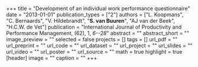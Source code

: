 +++
title = "Development of an individual work performance questionnaire"
date = "2013-01-01"
publication_types = ["2"]
authors = ["L. Koopmans", "C. Bernaards", "V. Hildebrandt", "**S. van Buuren**", "AJ van der Beek", "H.C.W. de Vet"]
publication = "International Journal of Productivity and Performance Management, (62), 1, _6--28_"
abstract = ""
abstract_short = ""
image_preview = ""
selected = false
projects = []
tags = []
url_pdf = ""
url_preprint = ""
url_code = ""
url_dataset = ""
url_project = ""
url_slides = ""
url_video = ""
url_poster = ""
url_source = ""
math = true
highlight = true
[header]
image = ""
caption = ""
+++

